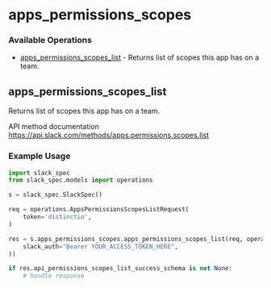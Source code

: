 # apps_permissions_scopes

### Available Operations

* [apps_permissions_scopes_list](#apps_permissions_scopes_list) - Returns list of scopes this app has on a team.

## apps_permissions_scopes_list

Returns list of scopes this app has on a team.

API method documentation
<https://api.slack.com/methods/apps.permissions.scopes.list>

### Example Usage

```python
import slack_spec
from slack_spec.models import operations

s = slack_spec.SlackSpec()

req = operations.AppsPermissionsScopesListRequest(
    token='distinctio',
)

res = s.apps_permissions_scopes.apps_permissions_scopes_list(req, operations.AppsPermissionsScopesListSecurity(
    slack_auth="Bearer YOUR_ACCESS_TOKEN_HERE",
))

if res.api_permissions_scopes_list_success_schema is not None:
    # handle response
```
